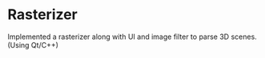 # Rasterizer
Implemented a rasterizer along with UI and image filter to parse 3D scenes. (Using Qt/C++)
